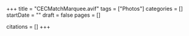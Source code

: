 +++
title = "CECMatchMarquee.avif"
tags = ["Photos"]
categories = []
startDate = ""
draft = false
pages = []

citations = []
+++
